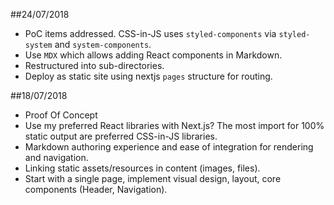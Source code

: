##24/07/2018

* PoC items addressed. CSS-in-JS uses `styled-components` via `styled-system` and `system-components`.
* Use `MDX` which allows adding React components in Markdown. 
* Restructured into sub-directories.
* Deploy as static site using nextjs `pages` structure for routing.


##18/07/2018

* Proof Of Concept
* Use my preferred React libraries with Next.js? The most import for 100% static output are preferred CSS-in-JS libraries.
* Markdown authoring experience and ease of integration for rendering and navigation.
* Linking static assets/resources in content (images, files).
* Start with a single page, implement visual design, layout, core components (Header, Navigation).